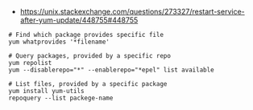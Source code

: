 * https://unix.stackexchange.com/questions/273327/restart-service-after-yum-update/448755#448755

```shell
# Find which package provides specific file
yum whatprovides '*filename'

# Query packages, provided by a specific repo
yum repolist
yum --disablerepo="*" --enablerepo="*epel" list available

# List files, provided by a specific package
yum install yum-utils
repoquery --list packege-name
```
